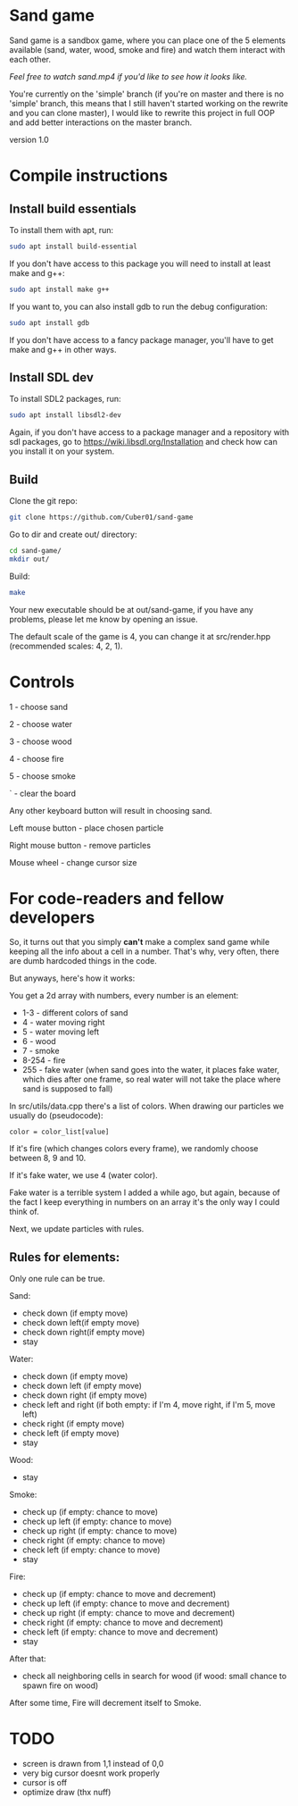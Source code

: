 # Sand game

Sand game is a sandbox game, where you can place one of the 5 elements available (sand, water, wood, smoke and fire) and watch them interact with each other.

*Feel free to watch sand.mp4 if you'd like to see how it looks like.*

You're currently on the 'simple' branch (if you're on master and there is no 'simple' branch, this means that I still haven't started working on the rewrite and you can clone master), I would like to rewrite this project in full OOP and add better interactions on the master branch.

version 1.0

# Compile instructions

## Install build essentials


To install them with apt, run:
```sh
sudo apt install build-essential
```

If you don't have access to this package you will need to install at least make and g++:
```sh
sudo apt install make g++
```

If you want to, you can also install gdb to run the debug configuration:
```sh
sudo apt install gdb
```

If you don't have access to a fancy package manager, you'll have to get make and g++ in other ways.

## Install SDL dev

To install SDL2 packages, run:
```sh
sudo apt install libsdl2-dev
```

Again, if you don't have access to a package manager and a repository with sdl packages, go to https://wiki.libsdl.org/Installation and check how can you install it on your system.

## Build

Clone the git repo:
```sh
git clone https://github.com/Cuber01/sand-game
```

Go to dir and create out/ directory:
```sh
cd sand-game/
mkdir out/
```

Build:
```sh
make
```

Your new executable should be at out/sand-game, if you have any problems, please let me know by opening an issue.

The default scale of the game is 4, you can change it at src/render.hpp (recommended scales: 4, 2, 1).

# Controls

1 - choose sand

2 - choose water

3 - choose wood

4 - choose fire

5 - choose smoke

` - clear the board

Any other keyboard button will result in choosing sand.

Left mouse button - place chosen particle

Right mouse button - remove particles

Mouse wheel - change cursor size

# For code-readers and fellow developers

So, it turns out that you simply **can't** make a complex sand game while keeping all the info about a cell in a number. That's why, very often, there are dumb hardcoded things in the code.

But anyways, here's how it works:

You get a 2d array with numbers, every number is an element:
* 1-3 - different colors of sand
* 4 - water moving right
* 5 - water moving left
* 6 - wood
* 7 - smoke
* 8-254 - fire 
* 255 - fake water (when sand goes into the water, it places fake water, which dies after one frame, so real water will not take the place where sand is supposed to fall)

In src/utils/data.cpp there's a list of colors. When drawing our particles we usually do (pseudocode):
```
color = color_list[value]
```

If it's fire (which changes colors every frame), we randomly choose between 8, 9 and 10.

If it's fake water, we use 4 (water color).

Fake water is a terrible system I added a while ago, but again, because of the fact I keep everything in numbers on an array it's the only way I could think of.

Next, we update particles with rules.


## Rules for elements:
Only one rule can be true.


Sand:
* check down (if empty move)
* check down left(if empty move)
* check down right(if empty move)
* stay

Water: 
* check down (if empty move)
* check down left (if empty move)
* check down right (if empty move)
* check left and right (if both empty: if I'm 4, move right, if I'm 5, move left) 
* check right (if empty move)
* check left (if empty move)
* stay

Wood:
* stay

Smoke:
* check up (if empty: chance to move)
* check up left (if empty: chance to move)
* check up right (if empty: chance to move)
* check right (if empty: chance to move)
* check left (if empty: chance to move)
* stay

Fire:
* check up (if empty: chance to move and decrement)
* check up left (if empty: chance to move and decrement)
* check up right (if empty: chance to move and decrement)
* check right (if empty: chance to move and decrement)
* check left (if empty: chance to move and decrement)
* stay
  
After that:

* check all neighboring cells in search for wood (if wood: small chance to spawn fire on wood)

After some time, Fire will decrement itself to Smoke.


# TODO 

* screen is drawn from 1,1 instead of 0,0
* very big cursor doesnt work properly
* cursor is off
* optimize draw (thx nuff)
